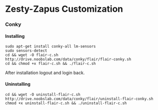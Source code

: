 # Zesty-Zapus Customization

### Conky

#### Installing
```
sudo apt-get install conky-all lm-sensors
sudo sensors-detect
cd && wget -O flair-c.sh http://drive.noobslab.com/data/conky/flair/flair-conky.sh
cd && chmod +x flair-c.sh && ./flair-c.sh
```
After installation logout and login back.

#### Uninstalling
```
cd && wget -O uninstall-flair-c.sh http://drive.noobslab.com/data/conky/flair/uninstall-flair-conky.sh
chmod +x uninstall-flair-c.sh && ./uninstall-flair-c.sh
```




